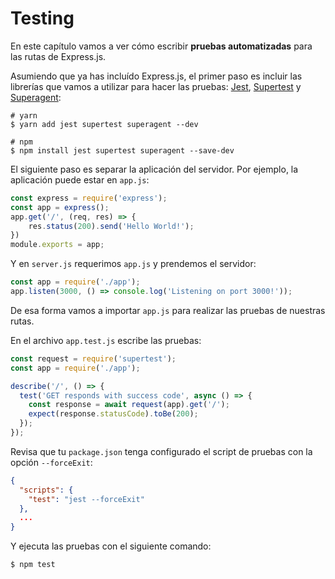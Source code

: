 # Testing

En este capítulo vamos a ver cómo escribir **pruebas automatizadas** para las rutas de Express.js.

Asumiendo que ya has incluído Express.js, el primer paso es incluir las librerías que vamos a utilizar para hacer las pruebas: [Jest](https://facebook.github.io/jest/docs/en/getting-started.html), [Supertest](https://github.com/visionmedia/supertest) y [Superagent](https://github.com/visionmedia/superagent):

```
# yarn
$ yarn add jest supertest superagent --dev

# npm
$ npm install jest supertest superagent --save-dev
```

El siguiente paso es separar la aplicación del servidor. Por ejemplo, la aplicación puede estar en `app.js`:

```javascript
const express = require('express');
const app = express();
app.get('/', (req, res) => {
    res.status(200).send('Hello World!');
})
module.exports = app;
```

Y en `server.js` requerimos `app.js` y prendemos el servidor:

```javascript
const app = require('./app');
app.listen(3000, () => console.log('Listening on port 3000!'));
```

De esa forma vamos a importar `app.js` para realizar las pruebas de nuestras rutas.

En el archivo `app.test.js` escribe las pruebas:

```javascript
const request = require('supertest');
const app = require('./app');

describe('/', () => {
  test('GET responds with success code', async () => {
    const response = await request(app).get('/');
    expect(response.statusCode).toBe(200);
  });
});
```

Revisa que tu `package.json` tenga configurado el script de pruebas con la opción `--forceExit`:

```json
{
  "scripts": {
    "test": "jest --forceExit"
  },
  ...  
}
```

Y ejecuta las pruebas con el siguiente comando:

```
$ npm test
```
